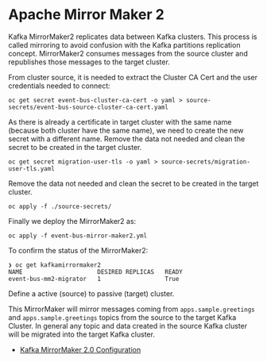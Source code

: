 # Apache Mirror Maker 2

Kafka MirrorMaker2 replicates data between Kafka clusters. This process is called mirroring to avoid
confusion with the Kafka partitions replication concept. MirrorMaker2 consumes messages from the
source cluster and republishes those messages to the target cluster.

From cluster source, it is needed to extract the Cluster CA Cert and the user credentials needed
to connect:

```shell
oc get secret event-bus-cluster-ca-cert -o yaml > source-secrets/event-bus-source-cluster-ca-cert.yaml
```

As there is already a certificate in target cluster with the same name (because both cluster have the
same name), we need to create the new secret with a different name. Remove the data not needed and
clean the secret to be created in the target cluster.

```shell
oc get secret migration-user-tls -o yaml > source-secrets/migration-user-tls.yaml
```

Remove the data not needed and clean the secret to be created in the target cluster.

```shell
oc apply -f ./source-secrets/
```

Finally we deploy the MirrorMaker2 as:

```shell
oc apply -f event-bus-mirror-maker2.yml
```

To confirm the status of the MirrorMaker2:

```shell
❯ oc get kafkamirrormaker2
NAME                     DESIRED REPLICAS   READY
event-bus-mm2-migrator   1                  True
```

Define a active (source) to passive (target) cluster.

This MirrorMaker will mirror messages coming from `apps.sample.greetings` and `apps.sample.greetings` topics
from the source to the target Kafka Cluster. In general any topic and data created in the source Kafka cluster
will be migrated into the target Kafka cluster.

* [Kafka MirrorMaker 2.0 Configuration](https://access.redhat.com/documentation/en-us/red_hat_amq/2020.q4/html-single/using_amq_streams_on_openshift/index#assembly-mirrormaker-str)
